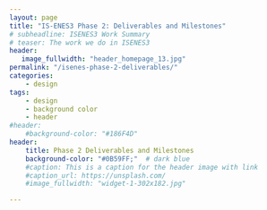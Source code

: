 ```yaml
---
layout: page
title: "IS-ENES3 Phase 2: Deliverables and Milestones"
# subheadline: ISENES3 Work Summary
# teaser: The work we do in ISENES3
header:
   image_fullwidth: "header_homepage_13.jpg"
permalink: "/isenes-phase-2-deliverables/"
categories:
    - design
tags:
    - design
    - background color
    - header
#header:
    #background-color: "#186F4D"
header:
    title: Phase 2 Deliverables and Milestones
    background-color: "#0B59FF;"  # dark blue
    #caption: This is a caption for the header image with link
    #caption_url: https://unsplash.com/
    #image_fullwidth: "widget-1-302x182.jpg"

---
```


